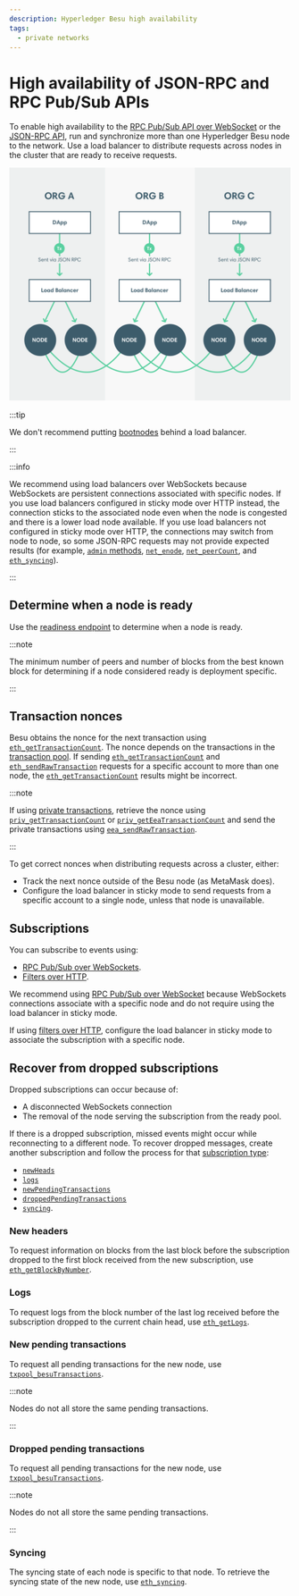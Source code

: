 ```yaml
---
description: Hyperledger Besu high availability
tags:
  - private networks
---
```


# High availability of JSON-RPC and RPC Pub/Sub APIs

To enable high availability to the [RPC Pub/Sub API over WebSocket](../use-besu-api/rpc-pubsub.md) or the [JSON-RPC API](../use-besu-api/json-rpc.md), run and synchronize more than one Hyperledger Besu node to the network. Use a load balancer to distribute requests across nodes in the cluster that are ready to receive requests.

![Load Balancer](../../../assets/images/LoadBalancer.png)

:::tip

We don't recommend putting [bootnodes](../../../private-networks/how-to/configure/bootnodes.md) behind a load balancer.

:::

:::info

We recommend using load balancers over WebSockets because WebSockets are persistent connections associated with specific nodes. If you use load balancers configured in sticky mode over HTTP instead, the connection sticks to the associated node even when the node is congested and there is a lower load node available. If you use load balancers not configured in sticky mode over HTTP, the connections may switch from node to node, so some JSON-RPC requests may not provide expected results (for example, [`admin` methods](../../reference/api/index.md#admin-methods), [`net_enode`](../../reference/api/index.md#net_enode), [`net_peerCount`](../../reference/api/index.md#net_peercount), and [`eth_syncing`](../../reference/api/index.md#eth_syncing)).

:::

## Determine when a node is ready

Use the [readiness endpoint](../use-besu-api/json-rpc.md#readiness-and-liveness-endpoints) to determine when a node is ready.

:::note

The minimum number of peers and number of blocks from the best known block for determining if a node considered ready is deployment specific.

:::

## Transaction nonces

Besu obtains the nonce for the next transaction using [`eth_getTransactionCount`](../../reference/api/index.md#eth_gettransactioncount). The nonce depends on the transactions in the [transaction pool](../../concepts/transactions/pool.md). If sending [`eth_getTransactionCount`](../../reference/api/index.md#eth_gettransactioncount) and [`eth_sendRawTransaction`](../../reference/api/index.md#eth_sendrawtransaction) requests for a specific account to more than one node, the [`eth_getTransactionCount`](../../reference/api/index.md#eth_gettransactioncount) results might be incorrect.

:::note

If using [private transactions](../../../private-networks/concepts/privacy/private-transactions/index.md), retrieve the nonce using [`priv_getTransactionCount`](../../../private-networks/reference/api/index.md#priv_gettransactioncount) or [`priv_getEeaTransactionCount`](../../../private-networks/reference/api/index.md#priv_geteeatransactioncount) and send the private transactions using [`eea_sendRawTransaction`](../../../private-networks/reference/api/index.md#eea_sendrawtransaction).

:::

To get correct nonces when distributing requests across a cluster, either:

- Track the next nonce outside of the Besu node (as MetaMask does).
- Configure the load balancer in sticky mode to send requests from a specific account to a single node, unless that node is unavailable.

## Subscriptions

You can subscribe to events using:

- [RPC Pub/Sub over WebSockets](../use-besu-api/rpc-pubsub.md).
- [Filters over HTTP](../use-besu-api/access-logs.md).

We recommend using [RPC Pub/Sub over WebSocket](../use-besu-api/rpc-pubsub.md) because WebSockets connections associate with a specific node and do not require using the load balancer in sticky mode.

If using [filters over HTTP](../use-besu-api/access-logs.md), configure the load balancer in sticky mode to associate the subscription with a specific node.

## Recover from dropped subscriptions

Dropped subscriptions can occur because of:

- A disconnected WebSockets connection
- The removal of the node serving the subscription from the ready pool.

If there is a dropped subscription, missed events might occur while reconnecting to a different node. To recover dropped messages, create another subscription and follow the process for that [subscription type](../use-besu-api/rpc-pubsub.md#subscribe):

- [`newHeads`](#new-headers)
- [`logs`](#logs)
- [`newPendingTransactions`](#new-pending-transactions)
- [`droppedPendingTransactions`](#dropped-pending-transactions)
- [`syncing`](#syncing).

### New headers

To request information on blocks from the last block before the subscription dropped to the first block received from the new subscription, use [`eth_getBlockByNumber`](../../reference/api/index.md#eth_getblockbynumber).

### Logs

To request logs from the block number of the last log received before the subscription dropped to the current chain head, use [`eth_getLogs`](../../reference/api/index.md#eth_getlogs).

### New pending transactions

To request all pending transactions for the new node, use [`txpool_besuTransactions`](../../reference/api/index.md#txpool_besutransactions).

:::note

Nodes do not all store the same pending transactions.

:::

### Dropped pending transactions

To request all pending transactions for the new node, use [`txpool_besuTransactions`](../../reference/api/index.md#txpool_besutransactions).

:::note

Nodes do not all store the same pending transactions.

:::

### Syncing

The syncing state of each node is specific to that node. To retrieve the syncing state of the new node, use [`eth_syncing`](../../reference/api/index.md#eth_syncing).
